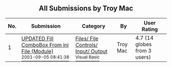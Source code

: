 ﻿<div align="center">

## All Submissions by Troy Mac

</div>

No.  | Submission | Category | By   | User Rating
---- | ---------- | -------- | ---- | -----------
1 | [UPDATED Fill ComboBox From ini File \(Module\)<br /><sup>2001-09-05 08:41:38</sup>](https://github.com/Planet-Source-Code/troy-mac-updated-fill-combobox-from-ini-file-module__1-23221) | [Files/ File Controls/ Input/ Output<br /><sup>Visual Basic</sup>](../ByCategory/files-file-controls-input-output__1-3.md) | Troy Mac | 4.7 (14 globes from 3 users)
